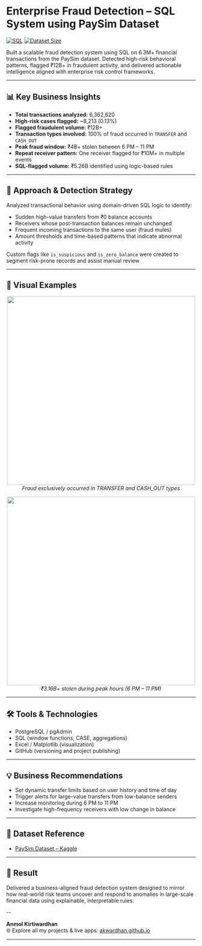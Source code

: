 # Enterprise Fraud Detection – SQL System using PaySim Dataset
[![SQL](https://img.shields.io/badge/SQL-PostgreSQL-blue)](https://www.postgresql.org/)
[![Dataset Size](https://img.shields.io/badge/Records-6.3M-orange)]()


Built a scalable fraud detection system using SQL on 6.3M+ financial transactions from the PaySim dataset. Detected high-risk behavioral patterns, flagged ₹12B+ in fraudulent activity, and delivered actionable intelligence aligned with enterprise risk control frameworks.

---

## 📊 Key Business Insights

- **Total transactions analyzed:** 6,362,620
- **High-risk cases flagged:** ~8,213 (0.13%)
- **Flagged fraudulent volume:** ₹12B+
- **Transaction types involved:** 100% of fraud occurred in `TRANSFER` and `CASH_OUT`
- **Peak fraud window:** ₹4B+ stolen between 6 PM – 11 PM
- **Repeat receiver pattern:** One receiver flagged for ₹10M+ in multiple events
- **SQL-flagged volume:** ₹5.26B identified using logic-based rules

---

## 🧠 Approach & Detection Strategy

Analyzed transactional behavior using domain-driven SQL logic to identify:

- Sudden high-value transfers from ₹0 balance accounts
- Receivers whose post-transaction balances remain unchanged
- Frequent incoming transactions to the same user (fraud mules)
- Amount thresholds and time-based patterns that indicate abnormal activity

Custom flags like `is_suspicious` and `is_zero_balance` were created to segment risk-prone records and assist manual review.

---

## 📸 Visual Examples

<p align="center">
  <img src="screenshots/fraud_by_type.png" width="500"/>
  <br><em>Fraud exclusively occurred in TRANSFER and CASH_OUT types</em>
</p>

<p align="center">
  <img src="screenshots/hourly_fraud_distribution.png" width="500"/>
  <br><em>₹3.16B+ stolen during peak hours (6 PM – 11 PM)</em>
</p>

---


## 🛠 Tools & Technologies

- PostgreSQL / pgAdmin
- SQL (window functions, CASE, aggregations)
- Excel / Matplotlib (visualization)
- GitHub (versioning and project publishing)

---

## 💡 Business Recommendations

- Set dynamic transfer limits based on user history and time of day  
- Trigger alerts for large-value transfers from low-balance senders  
- Increase monitoring during 6 PM to 11 PM  
- Investigate high-frequency receivers with low change in balance

---



## 📁 Dataset Reference

- [PaySim Dataset – Kaggle](https://www.kaggle.com/datasets/ealaxi/paysim1)

---


## 🔎 Result

Delivered a business-aligned fraud detection system designed to mirror how real-world risk teams uncover and respond to anomalies in large-scale financial 
data using explainable, interpretable rules.

--

**Anmol Kirtiwardhan**  
🌐 Explore all my projects & live apps: [akwardhan.github.io](https://akwardhan.github.io)

---




